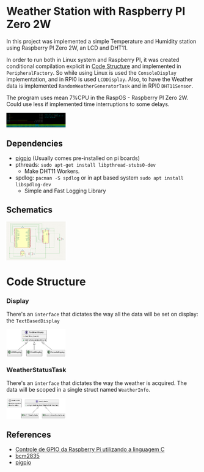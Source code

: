 # Weather Station with Raspberry PI Zero 2W

In this project was implemented a simple Temperature and Humidity station using Raspberry PI Zero 2W, an LCD and DHT11.

In order to run both in Linux system and Raspberry PI, it was created conditional compilation
explicit in [Code Structure](#Code-Structure) and implemented in `PeripheralFactory`. So while using Linux
is used the `ConsoleDisplay` implementation, and in RPI0 is used `LCDDisplay`. Also, to have the Weather
data is implemented `RandomWeatherGeneratorTask` and in RPI0 `DHT11Sensor`.

The program uses mean 7%CPU in the RaspOS - Raspberry PI Zero 2W. Could use less if implemented time
interruptions to some delays.

<div style="display: grid; grid-template-columns: 1fr 1fr 1fr; column-gap: 20px; place-items: center;">
    <img src="./docs/CPU_usage.png" alt="CPU Usage">
</div>

## Dependencies

- [pigpio](http://abyz.me.uk/rpi/pigpio/cif.html) (Usually comes pre-installed on pi boards)
- pthreads: `sudo apt-get install libpthread-stubs0-dev`
    - Make DHT11 Workers.
- spdlog: `pacman -S spdlog` or in apt based system `sudo apt install libspdlog-dev`
    - Simple and Fast Logging Library

## Schematics

<div style="display: grid; grid-template-columns: 1fr 1fr 1fr; column-gap: 20px; place-items: center;">
    <img src="./docs/kicad_sche.png" alt="Kicad Schematcis">
</div>

# Code Structure

### Display

There's an `interface` that dictates the way all the data will be set on display: the `TextBasedDisplay`

<div style="display: grid; grid-template-columns: 1fr 1fr 1fr; column-gap: 20px; place-items: center;">
    <img src="./docs/Display_UML.png" alt="TextBasedDisplay UML">
</div>

### WeatherStatusTask

There's an `interface` that dictates the way the weather is acquired. The data will be scoped in a single
struct named `WeatherInfo`.

<div style="display: grid; grid-template-columns: 1fr 1fr 1fr; column-gap: 20px; place-items: center;">
    <img src="./docs/Weather_UML.png" alt="Weather UML">
</div>

## References

- [Controle de GPIO da Raspberry Pi utilizando a linguagem C](https://embarcados.com.br/gpio-da-raspberry-pi-linguagem-c/)
- [bcm2835](http://www.airspayce.com/mikem/bcm2835/)
- [pigpio](http://abyz.me.uk/rpi/pigpio/index.html)
